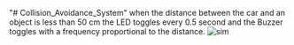 "# Collision_Avoidance_System" 
when the distance between the car and an object is less than 50 cm the LED toggles every 0.5 second 
and the Buzzer toggles with a frequency proportional to the distance.
![sim](https://github.com/mohamed-hossam1000/Collision_Avoidance_System/assets/87417559/426994ce-13f1-482f-b07b-c454bf5f4f2c)
